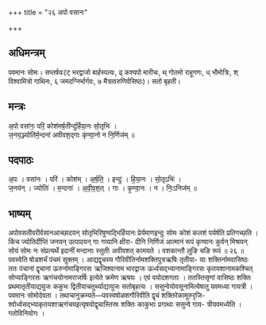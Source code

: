 +++
title = "२६ अपो वसानः"

+++
## अधिमन्त्रम्
पवमानः सोमः। सप्तर्षयः(ट् भरद्वाजो बार्हस्पत्यः, ढ् कश्यपो मारीचः, थ् गोतमो राहूगणः, ध् भौमोत्रिः, श् विश्वामित्रो गाथिनः, ६ जमदग्निर्भार्गवः, ७ मैत्रावरुणिर्वसिष्ठः)। सतो बृहती।

## मन्त्रः
अ॒पो वसा॑नः॒ परि॒ कोश॑मर्ष॒तीन्दु॑र्हिया॒नः सो॒तृभिः॑ ।  
ज॒नय॒ञ्ज्योति॑र्म॒न्दना॑ अवीवश॒द्गाः कृ॑ण्वा॒नो न नि॒र्णिज॑म् ॥

## पदपाठः
अ॒पः । वसा॑नः । परि॑ । कोश॑म् । अ॒र्ष॒ति॒ । इन्दुः॑ । हि॒या॒नः । सो॒तृऽभिः॑ ।  
ज॒नय॑न् । ज्योतिः॑ । म॒न्दनाः॑ । अ॒वी॒व॒श॒त् । गाः । कृ॒ण्वा॒नः । न । निः॒ऽनिज॑म् ॥

## भाष्यम्
अपोवसतीवरीर्वसानआच्छादयन् सोतृभिरिषुण्वद्भिर्हियानः प्रेर्यमाणइन्दुः सोमः कोशं कलशं पर्यर्षति प्रतिगच्छति । किंच ज्योतिर्दीप्तिं जनयन् उत्पादयन् गाः गव्यानि क्षीरा- दीनि निर्णिजं आत्मानं रूपं कृण्वानः कुर्वन् मिश्रयन् सोयं सोमः नः संप्रत्यर्थे इदानीं मन्दानाः स्तुतीः अवीवशत् कामयते । वशकान्तौ लुङि चङि रूपं ॥ २६ ॥पवस्वेति षोडशर्चं पंचमं सूक्तम् । आद्यद्वृचस्य गौरिवीतिर्नामशक्तिपुत्रऋषिः तृतीया- याः शक्तिर्नामवासिष्ठः ततः पंचानां द्वृचानां ऊरुर्नामाङ्गिरसः ऋजिश्वानाम भारद्वाजः ऊर्ध्वसद्भ्यानामाङ्गिरसः कृतयशानामकश्चित् सोप्याङ्गिरसः ऋणंचयोनामराजर्षिः इत्येते क्रमेण ऋषयः । एवं वयोदशगताः । ततस्तिसृणां वासिष्ठः शक्तिः प्रथमातृतीयाद्ययुजः ककुभः द्वितीयाचतुर्थ्याद्यायुजः सतोबृहत्यः । ससुन्वेयोवसूनामित्येषातु यवमध्या गायत्री । पवमानः सोमोदेवता । तथाचानुक्रम्यते—पवस्वषोळशगौरिवीति द्वृचं शक्तिरेकामूरुरृजि- श्वोर्ध्वसद्भ्याकृतयशाऋणंचयइत्यृषयोद्वृचास्तिस्रः शक्तिः काकुभाः प्रगाथाः ससुन्वे गाय- त्रीयवमध्येति । गतोविनियोगः ।